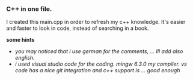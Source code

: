 ### C++ in one file.
I created this main.cpp in order to refresh my c++ knowledge.
It's easier and faster to look in code, instead of searching in a book. 

**some hints**
* *you may noticed that i use german for the comments, ... Ill <maybe> add also english.*
* *i used visual studio code for the coding. mingw 6.3.0 my compiler. vs code has a nice git integration and c++ support is ... good enough*